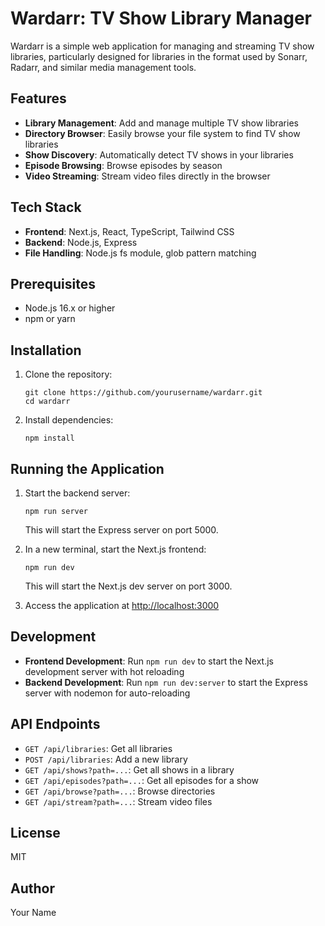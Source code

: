 # Wardarr: TV Show Library Manager

Wardarr is a simple web application for managing and streaming TV show libraries, particularly designed for libraries in the format used by Sonarr, Radarr, and similar media management tools.

## Features

- **Library Management**: Add and manage multiple TV show libraries
- **Directory Browser**: Easily browse your file system to find TV show libraries
- **Show Discovery**: Automatically detect TV shows in your libraries
- **Episode Browsing**: Browse episodes by season
- **Video Streaming**: Stream video files directly in the browser

## Tech Stack

- **Frontend**: Next.js, React, TypeScript, Tailwind CSS
- **Backend**: Node.js, Express
- **File Handling**: Node.js fs module, glob pattern matching

## Prerequisites

- Node.js 16.x or higher
- npm or yarn

## Installation

1. Clone the repository:
   ```
   git clone https://github.com/yourusername/wardarr.git
   cd wardarr
   ```

2. Install dependencies:
   ```
   npm install
   ```

## Running the Application

1. Start the backend server:
   ```
   npm run server
   ```
   This will start the Express server on port 5000.

2. In a new terminal, start the Next.js frontend:
   ```
   npm run dev
   ```
   This will start the Next.js dev server on port 3000.

3. Access the application at [http://localhost:3000](http://localhost:3000)

## Development

- **Frontend Development**: Run `npm run dev` to start the Next.js development server with hot reloading
- **Backend Development**: Run `npm run dev:server` to start the Express server with nodemon for auto-reloading

## API Endpoints

- `GET /api/libraries`: Get all libraries
- `POST /api/libraries`: Add a new library
- `GET /api/shows?path=...`: Get all shows in a library
- `GET /api/episodes?path=...`: Get all episodes for a show
- `GET /api/browse?path=...`: Browse directories
- `GET /api/stream?path=...`: Stream video files

## License

MIT

## Author

Your Name
